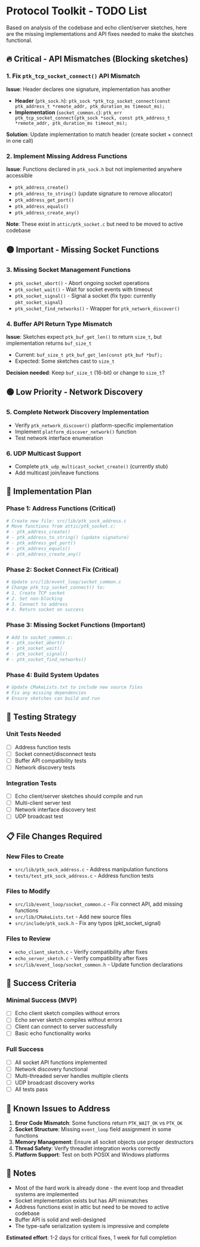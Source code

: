 # Protocol Toolkit - TODO List

Based on analysis of the codebase and echo client/server sketches, here are the missing implementations and API fixes needed to make the sketches functional.

## 🔥 Critical - API Mismatches (Blocking sketches)

### 1. Fix `ptk_tcp_socket_connect()` API Mismatch
**Issue**: Header declares one signature, implementation has another
- **Header** (`ptk_sock.h`): `ptk_sock *ptk_tcp_socket_connect(const ptk_address_t *remote_addr, ptk_duration_ms timeout_ms);`
- **Implementation** (`socket_common.c`): `ptk_err ptk_tcp_socket_connect(ptk_sock *sock, const ptk_address_t *remote_addr, ptk_duration_ms timeout_ms);`

**Solution**: Update implementation to match header (create socket + connect in one call)

### 2. Implement Missing Address Functions
**Issue**: Functions declared in `ptk_sock.h` but not implemented anywhere accessible
- `ptk_address_create()`
- `ptk_address_to_string()` (update signature to remove allocator)
- `ptk_address_get_port()`
- `ptk_address_equals()`
- `ptk_address_create_any()`

**Note**: These exist in `attic/ptk_socket.c` but need to be moved to active codebase

## 🟡 Important - Missing Socket Functions

### 3. Missing Socket Management Functions
- `ptk_socket_abort()` - Abort ongoing socket operations
- `ptk_socket_wait()` - Wait for socket events with timeout
- `ptk_socket_signal()` - Signal a socket (fix typo: currently `pkt_socket_signal`)
- `ptk_socket_find_networks()` - Wrapper for `ptk_network_discover()`

### 4. Buffer API Return Type Mismatch
**Issue**: Sketches expect `ptk_buf_get_len()` to return `size_t`, but implementation returns `buf_size_t`
- Current: `buf_size_t ptk_buf_get_len(const ptk_buf *buf);`
- Expected: Some sketches cast to `size_t`

**Decision needed**: Keep `buf_size_t` (16-bit) or change to `size_t`?

## 🟢 Low Priority - Network Discovery

### 5. Complete Network Discovery Implementation
- Verify `ptk_network_discover()` platform-specific implementation
- Implement `platform_discover_network()` function
- Test network interface enumeration

### 6. UDP Multicast Support
- Complete `ptk_udp_multicast_socket_create()` (currently stub)
- Add multicast join/leave functions

## 📁 Implementation Plan

### Phase 1: Address Functions (Critical)
```bash
# Create new file: src/lib/ptk_sock_address.c
# Move functions from attic/ptk_socket.c:
# - ptk_address_create()
# - ptk_address_to_string() (update signature)
# - ptk_address_get_port()
# - ptk_address_equals()
# - ptk_address_create_any()
```

### Phase 2: Socket Connect Fix (Critical)
```bash
# Update src/lib/event_loop/socket_common.c
# Change ptk_tcp_socket_connect() to:
# 1. Create TCP socket
# 2. Set non-blocking
# 3. Connect to address
# 4. Return socket on success
```

### Phase 3: Missing Socket Functions (Important)
```bash
# Add to socket_common.c:
# - ptk_socket_abort()
# - ptk_socket_wait()
# - ptk_socket_signal()
# - ptk_socket_find_networks()
```

### Phase 4: Build System Updates
```bash
# Update CMakeLists.txt to include new source files
# Fix any missing dependencies
# Ensure sketches can build and run
```

## 🧪 Testing Strategy

### Unit Tests Needed
- [ ] Address function tests
- [ ] Socket connect/disconnect tests
- [ ] Buffer API compatibility tests
- [ ] Network discovery tests

### Integration Tests
- [ ] Echo client/server sketches should compile and run
- [ ] Multi-client server test
- [ ] Network interface discovery test
- [ ] UDP broadcast test

## 📋 File Changes Required

### New Files to Create
- `src/lib/ptk_sock_address.c` - Address manipulation functions
- `tests/test_ptk_sock_address.c` - Address function tests

### Files to Modify
- `src/lib/event_loop/socket_common.c` - Fix connect API, add missing functions
- `src/lib/CMakeLists.txt` - Add new source files
- `src/include/ptk_sock.h` - Fix any typos (pkt_socket_signal)

### Files to Review
- `echo_client_sketch.c` - Verify compatibility after fixes
- `echo_server_sketch.c` - Verify compatibility after fixes
- `src/lib/event_loop/socket_common.h` - Update function declarations

## 🎯 Success Criteria

### Minimal Success (MVP)
- [ ] Echo client sketch compiles without errors
- [ ] Echo server sketch compiles without errors
- [ ] Client can connect to server successfully
- [ ] Basic echo functionality works

### Full Success
- [ ] All socket API functions implemented
- [ ] Network discovery functional
- [ ] Multi-threaded server handles multiple clients
- [ ] UDP broadcast discovery works
- [ ] All tests pass

## 🐛 Known Issues to Address

1. **Error Code Mismatch**: Some functions return `PTK_WAIT_OK` vs `PTK_OK`
2. **Socket Structure**: Missing `event_loop` field assignment in some functions
3. **Memory Management**: Ensure all socket objects use proper destructors
4. **Thread Safety**: Verify threadlet integration works correctly
5. **Platform Support**: Test on both POSIX and Windows platforms

## 📝 Notes

- Most of the hard work is already done - the event loop and threadlet systems are implemented
- Socket implementation exists but has API mismatches
- Address functions exist in attic but need to be moved to active codebase
- Buffer API is solid and well-designed
- The type-safe serialization system is impressive and complete

**Estimated effort**: 1-2 days for critical fixes, 1 week for full completion
